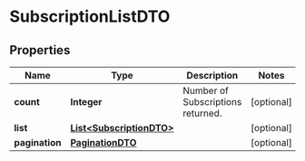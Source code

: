 
# SubscriptionListDTO

## Properties
Name | Type | Description | Notes
------------ | ------------- | ------------- | -------------
**count** | **Integer** | Number of Subscriptions returned.  |  [optional]
**list** | [**List&lt;SubscriptionDTO&gt;**](SubscriptionDTO.md) |  |  [optional]
**pagination** | [**PaginationDTO**](PaginationDTO.md) |  |  [optional]



